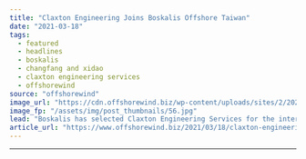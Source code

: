 ```yaml
---
title: "Claxton Engineering Joins Boskalis Offshore Taiwan"
date: "2021-03-18"
tags: 
  - featured
  - headlines
  - boskalis
  - changfang and xidao
  - claxton engineering services
  - offshorewind
source: "offshorewind"
image_url: "https://cdn.offshorewind.biz/wp-content/uploads/sites/2/2021/03/18123004/Claxton-Engineering-Joins-Boskalis-Offshore-Taiwan.jpg"
image_fp: "/assets/img/post_thumbnails/56.jpg"
lead: "Boskalis has selected Claxton Engineering Services for the internal dredging services scope on the"
article_url: "https://www.offshorewind.biz/2021/03/18/claxton-engineering-joins-boskalis-offshore-taiwan/"
---
```


---
